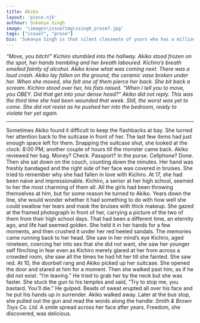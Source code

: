 ```yaml
---
title: Akiko
layout: 'piece.njk'
authour: Sukanya Singh
image: '\images\issue7img\ssingh_prose7.jpg'
tags: ["issue7", "prose"]
bio: 'Sukanya Singh is that silent classmate of yours who has a million different universes erupting simultaneously in her head. She is a lover of all things that smell like home (she is still working on finding said home); dogs; anything that fills your belly and soul; and music. Whenever she is not busy trying to get back in control of her life, you can find her zoning out looking at the night sky. '
---
```


*“Move, you bitch!”*
*Kichiro stumbled into the hallway. Akiko stood frozen on the spot, her hands trembling and her breath laboured.*
*Kichiro’s breath smelled faintly of alcohol. Akiko knew what was coming next.*
*There was a loud crash. Akiko lay fallen on the ground, the ceramic vase broken under her. When she moved, she felt one of them pierce her back. She bit back a scream.*
*Kichiro stood over her, his fists raised.*
*“When I tell you to move, you OBEY. Did that get into your dense head?”*
*Akiko did not reply. This was the third time she had been wounded that week. Still, the worst was yet to come. She did not resist as he pushed her into the bedroom, ready to violate her yet again.*

***

Sometimes Akiko found it difficult to keep the flashbacks at bay.
She turned her attention back to the suitcase in front of her. The last few items had just enough space left for them. Snapping the suitcase shut, she looked at the clock: 8:00 PM; another couple of hours till the monster came back.
Akiko reviewed her bag. Money? Check. Passport? In the purse. Cellphone? Done.
Then she sat down on the couch, counting down the minutes. Her hand was freshly bandaged and the right side of her face was covered in bruises. She tried to remember why she had fallen in love with Kichiro.
At 17, she had been naive and impressionable.
Kichiro, a senior at her high school, seemed to her the most charming of them all. All the girls had been throwing themselves at him, but for some reason he turned to Akiko.
Years down the line, she would wonder whether it had something to do with how well she could swallow her tears and mask the bruises with thick makeup.
She gazed at the framed photograph in front of her, carrying a picture of the two of them from their high school days. That had been a different time, an eternity ago, and life had seemed golden.
She held it in her hands for a few moments, and then crushed it under her red heeled sandals.
The memories came running back to her head. She saw in her mind’s eye Kichiro, aged nineteen, coercing her into sex that she did not want, she saw her younger self flinching in fear even as Kichiro merely glared at her from across a crowded room, she saw all the times he had hit her till she fainted. She saw red.
At 10, the doorbell rang and Akiko picked up her suitcase. She opened the door and stared at him for a moment. Then she walked past him, as if he did not exist.
“I’m leaving.”
He tried to grab her by the neck but she was faster. She stuck the gun to his temples and said, “Try to stop me, you bastard. You’ll die.”
He gulped. Beads of sweat erupted all over his face and he put his hands up in surrender.
Akiko walked away.
Later at the bus stop, she pulled out the gun and read the words along the handle: *Smith & Brown Toys Co. Ltd.*
A smile spread across her face after years. Freedom, she discovered, was delicious.
